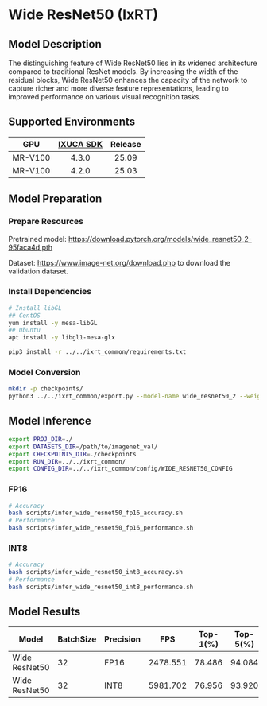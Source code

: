 # Wide ResNet50 (IxRT)

## Model Description

The distinguishing feature of Wide ResNet50 lies in its widened architecture compared to traditional ResNet models. By increasing the width of the residual blocks, Wide ResNet50 enhances the capacity of the network to capture richer and more diverse feature representations, leading to improved performance on various visual recognition tasks.

## Supported Environments

| GPU    | [IXUCA SDK](https://gitee.com/deep-spark/deepspark#%E5%A4%A9%E6%95%B0%E6%99%BA%E7%AE%97%E8%BD%AF%E4%BB%B6%E6%A0%88-ixuca) | Release |
| :----: | :----: | :----: |
| MR-V100 | 4.3.0 | 25.09 |
| MR-V100 | 4.2.0 | 25.03 |

## Model Preparation

### Prepare Resources

Pretrained model: <https://download.pytorch.org/models/wide_resnet50_2-95faca4d.pth>

Dataset: <https://www.image-net.org/download.php> to download the validation dataset.

### Install Dependencies

```bash
# Install libGL
## CentOS
yum install -y mesa-libGL
## Ubuntu
apt install -y libgl1-mesa-glx

pip3 install -r ../../ixrt_common/requirements.txt
```

### Model Conversion

```bash
mkdir -p checkpoints/
python3 ../../ixrt_common/export.py --model-name wide_resnet50_2 --weight wide_resnet50_2-95faca4d.pth --output checkpoints/wide_resnet50.onnx
```

## Model Inference

```bash
export PROJ_DIR=./
export DATASETS_DIR=/path/to/imagenet_val/
export CHECKPOINTS_DIR=./checkpoints
export RUN_DIR=../../ixrt_common/
export CONFIG_DIR=../../ixrt_common/config/WIDE_RESNET50_CONFIG
```

### FP16

```bash
# Accuracy
bash scripts/infer_wide_resnet50_fp16_accuracy.sh
# Performance
bash scripts/infer_wide_resnet50_fp16_performance.sh
```

### INT8

```bash
# Accuracy
bash scripts/infer_wide_resnet50_int8_accuracy.sh
# Performance
bash scripts/infer_wide_resnet50_int8_performance.sh
```

## Model Results

| Model         | BatchSize | Precision | FPS      | Top-1(%) | Top-5(%) |
| ------------- | --------- | --------- | -------- | -------- | -------- |
| Wide ResNet50 | 32        | FP16      | 2478.551 | 78.486   | 94.084   |
| Wide ResNet50 | 32        | INT8      | 5981.702 | 76.956   | 93.920   |
